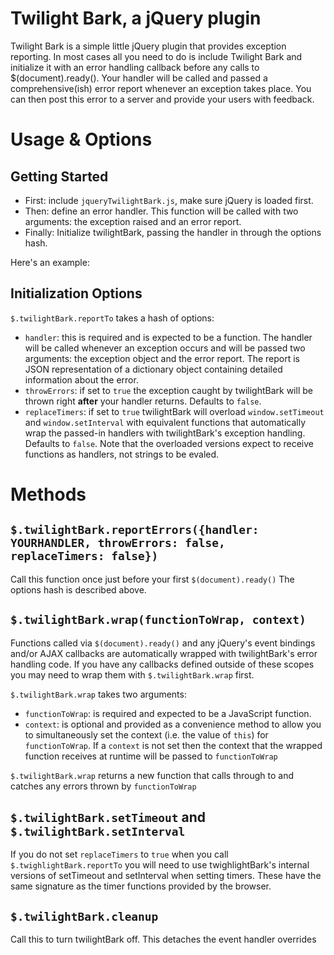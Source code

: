# Twilight Bark, a jQuery plugin #

Twilight Bark is a simple little jQuery plugin that provides exception reporting.  In most cases all you need to do is include Twilight Bark and initialize it with an error handling callback before any calls to $(document).ready().  Your handler will be called and passed a comprehensive(ish) error report whenever an exception takes place.  You can then post this error to a server and provide your users with feedback.

# Usage & Options #

## Getting Started ##

- First: include `jqueryTwilightBark.js`, make sure jQuery is loaded first.
- Then: define an error handler.  This function will be called with two arguments: the exception raised and an error report.
- Finally: Initialize twilightBark, passing the handler in through the options hash.

Here's an example:

<script type="text/javascript">
    var handler = function(e, report) {
        $.post("http://my.server.com/handleJSError", {report: report});
        alert('An error occurred! Whoops!');
    }
    $.twilightBark.reportTo({handler: handler});
    $(document).ready(
        //Your code here
    );
</script>


## Initialization Options ##

`$.twilightBark.reportTo` takes a hash of options:

- `handler`: this is required and is expected to be a function.  The handler will be called whenever an exception occurs and will be passed two arguments: the exception object and the error report.  The report is JSON representation of a dictionary object containing detailed information about the error.
- `throwErrors`: if set to `true` the exception caught by twilightBark will be thrown right **after** your handler returns.  Defaults to `false`.
- `replaceTimers`: if set to `true` twilightBark will overload `window.setTimeout` and `window.setInterval` with equivalent functions that automatically wrap the passed-in handlers with twilightBark's exception handling.  Defaults to `false`.  Note that the overloaded versions expect to receive functions as handlers, not strings to be evaled.

# Methods #

## `$.twilightBark.reportErrors({handler: YOURHANDLER, throwErrors: false, replaceTimers: false})` ##

Call this function once just before your first `$(document).ready()` The options hash is described above.

## `$.twilightBark.wrap(functionToWrap, context)` ##

Functions called via `$(document).ready()` and any jQuery's event bindings and/or AJAX callbacks are automatically wrapped with twilightBark's error handling code.  If you have any callbacks defined outside of these scopes you may need to wrap them with `$.twilightBark.wrap` first.

`$.twilightBark.wrap` takes two arguments:
- `functionToWrap`: is required and expected to be a JavaScript function.
- `context`: is optional and provided as a convenience method to allow you to simultaneously set the context (i.e. the value of `this`) for `functionToWrap`.  If a `context` is not set then the context that the wrapped function receives at runtime will be passed to `functionToWrap`

`$.twilightBark.wrap` returns a new function that calls through to and catches any errors thrown by `functionToWrap`

## `$.twilightBark.setTimeout` and `$.twilightBark.setInterval` ##

If you do not set `replaceTimers` to `true` when you call `$.twighlightBark.reportTo` you will need to use twighlightBark's internal versions of setTimeout and setInterval when setting timers.  These have the same signature as the timer functions provided by the browser.

## `$.twilightBark.cleanup` ##

Call this to turn twilightBark off.  This detaches the event handler overrides